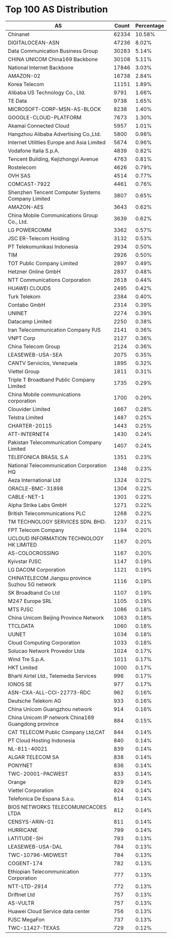 # Top 100 AS Distribution
| AS | Count | Percentage |
|----|----|----|
| Chinanet | 62334 | 10.58% |
| DIGITALOCEAN-ASN | 47236 | 8.02% |
| Data Communication Business Group | 30283 | 5.14% |
| CHINA UNICOM China169 Backbone | 30108 | 5.11% |
| National Internet Backbone | 17846 | 3.03% |
| AMAZON-02 | 16738 | 2.84% |
| Korea Telecom | 11151 | 1.89% |
| Alibaba US Technology Co., Ltd. | 9791 | 1.66% |
| TE Data | 9738 | 1.65% |
| MICROSOFT-CORP-MSN-AS-BLOCK | 8238 | 1.40% |
| GOOGLE-CLOUD-PLATFORM | 7673 | 1.30% |
| Akamai Connected Cloud | 5957 | 1.01% |
| Hangzhou Alibaba Advertising Co.,Ltd. | 5800 | 0.98% |
| Internet Utilities Europe and Asia Limited | 5674 | 0.96% |
| Vodafone Italia S.p.A. | 4839 | 0.82% |
| Tencent Building, Kejizhongyi Avenue | 4763 | 0.81% |
| Rostelecom | 4626 | 0.79% |
| OVH SAS | 4514 | 0.77% |
| COMCAST-7922 | 4461 | 0.76% |
| Shenzhen Tencent Computer Systems Company Limited | 3807 | 0.65% |
| AMAZON-AES | 3643 | 0.62% |
| China Mobile Communications Group Co., Ltd. | 3639 | 0.62% |
| LG POWERCOMM | 3362 | 0.57% |
| JSC ER-Telecom Holding | 3132 | 0.53% |
| PT Telekomunikasi Indonesia | 2934 | 0.50% |
| TIM | 2926 | 0.50% |
| TOT Public Company Limited | 2897 | 0.49% |
| Hetzner Online GmbH | 2837 | 0.48% |
| NTT Communications Corporation | 2618 | 0.44% |
| HUAWEI CLOUDS | 2495 | 0.42% |
| Turk Telekom | 2384 | 0.40% |
| Contabo GmbH | 2314 | 0.39% |
| UNINET | 2274 | 0.39% |
| Datacamp Limited | 2250 | 0.38% |
| Iran Telecommunication Company PJS | 2141 | 0.36% |
| VNPT Corp | 2127 | 0.36% |
| China Telecom Group | 2124 | 0.36% |
| LEASEWEB-USA-SEA | 2075 | 0.35% |
| CANTV Servicios, Venezuela | 1895 | 0.32% |
| Viettel Group | 1811 | 0.31% |
| Triple T Broadband Public Company Limited | 1735 | 0.29% |
| China Mobile communications corporation | 1700 | 0.29% |
| Clouvider Limited | 1667 | 0.28% |
| Telstra Limited | 1487 | 0.25% |
| CHARTER-20115 | 1443 | 0.25% |
| ATT-INTERNET4 | 1430 | 0.24% |
| Pakistan Telecommunication Company Limited | 1407 | 0.24% |
| TELEFONICA BRASIL S.A | 1351 | 0.23% |
| National Telecommunication Corporation HQ | 1348 | 0.23% |
| Aeza International Ltd | 1324 | 0.22% |
| ORACLE-BMC-31898 | 1304 | 0.22% |
| CABLE-NET-1 | 1301 | 0.22% |
| Alpha Strike Labs GmbH | 1271 | 0.22% |
| British Telecommunications PLC | 1268 | 0.22% |
| TM TECHNOLOGY SERVICES SDN. BHD. | 1237 | 0.21% |
| FPT Telecom Company | 1194 | 0.20% |
| UCLOUD INFORMATION TECHNOLOGY HK LIMITED | 1167 | 0.20% |
| AS-COLOCROSSING | 1167 | 0.20% |
| Kyivstar PJSC | 1147 | 0.19% |
| LG DACOM Corporation | 1121 | 0.19% |
| CHINATELECOM Jiangsu province Suzhou 5G network | 1116 | 0.19% |
| SK Broadband Co Ltd | 1107 | 0.19% |
| M247 Europe SRL | 1105 | 0.19% |
| MTS PJSC | 1086 | 0.18% |
| China Unicom Beijing Province Network | 1063 | 0.18% |
| TTCLDATA | 1060 | 0.18% |
| UUNET | 1034 | 0.18% |
| Cloud Computing Corporation | 1033 | 0.18% |
| Solucao Network Provedor Ltda | 1024 | 0.17% |
| Wind Tre S.p.A. | 1011 | 0.17% |
| HKT Limited | 1000 | 0.17% |
| Bharti Airtel Ltd., Telemedia Services | 996 | 0.17% |
| IONOS SE | 977 | 0.17% |
| ASN-CXA-ALL-CCI-22773-RDC | 962 | 0.16% |
| Deutsche Telekom AG | 933 | 0.16% |
| China Unicom Guangzhou network | 914 | 0.16% |
| China Unicom IP network China169 Guangdong province | 884 | 0.15% |
| CAT TELECOM Public Company Ltd,CAT | 844 | 0.14% |
| PT Cloud Hosting Indonesia | 840 | 0.14% |
| NL-811-40021 | 839 | 0.14% |
| ALGAR TELECOM SA | 838 | 0.14% |
| PONYNET | 836 | 0.14% |
| TWC-20001-PACWEST | 833 | 0.14% |
| Orange | 829 | 0.14% |
| Viettel Corporation | 824 | 0.14% |
| Telefonica De Espana S.a.u. | 814 | 0.14% |
| BIOS NETWORKS TELECOMUNICACOES LTDA | 812 | 0.14% |
| CENSYS-ARIN-01 | 811 | 0.14% |
| HURRICANE | 799 | 0.14% |
| LATITUDE-SH | 793 | 0.13% |
| LEASEWEB-USA-DAL | 784 | 0.13% |
| TWC-10796-MIDWEST | 784 | 0.13% |
| COGENT-174 | 782 | 0.13% |
| Ethiopian Telecommunication Corporation | 777 | 0.13% |
| NTT-LTD-2914 | 772 | 0.13% |
| Driftnet Ltd | 757 | 0.13% |
| AS-VULTR | 757 | 0.13% |
| Huawei Cloud Service data center | 756 | 0.13% |
| PJSC MegaFon | 737 | 0.13% |
| TWC-11427-TEXAS | 729 | 0.12% |
